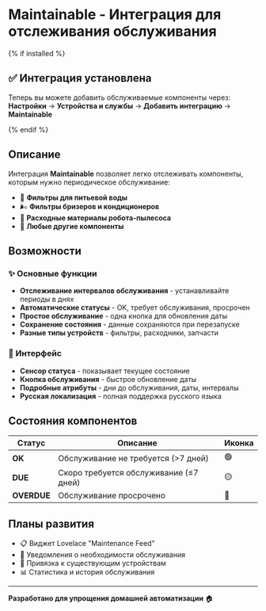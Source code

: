# Maintainable - Интеграция для отслеживания обслуживания

{% if installed %}
## ✅ Интеграция установлена

Теперь вы можете добавить обслуживаемые компоненты через:
**Настройки** → **Устройства и службы** → **Добавить интеграцию** → **Maintainable**

{% endif %}

## Описание

Интеграция **Maintainable** позволяет легко отслеживать компоненты, которым нужно периодическое обслуживание:

- 🚰 **Фильтры для питьевой воды**
- 🌬️ **Фильтры бризеров и кондиционеров**  
- 🤖 **Расходные материалы робота-пылесоса**
- 🔧 **Любые другие компоненты**

## Возможности

### ✨ Основные функции
- **Отслеживание интервалов обслуживания** - устанавливайте периоды в днях
- **Автоматические статусы** - OK, требует обслуживания, просрочен
- **Простое обслуживание** - одна кнопка для обновления даты
- **Сохранение состояния** - данные сохраняются при перезапуске
- **Разные типы устройств** - фильтры, расходники, запчасти

### 📱 Интерфейс
- **Сенсор статуса** - показывает текущее состояние
- **Кнопка обслуживания** - быстрое обновление даты
- **Подробные атрибуты** - дни до обслуживания, даты, интервалы
- **Русская локализация** - полная поддержка русского языка

## Состояния компонентов

| Статус | Описание | Иконка |
|--------|----------|--------|
| **OK** | Обслуживание не требуется (>7 дней) | 🟢 |
| **DUE** | Скоро требуется обслуживание (≤7 дней) | 🟡 |
| **OVERDUE** | Обслуживание просрочено | 🔴 |

## Планы развития

- 📋 Виджет Lovelace "Maintenance Feed"
- 🔔 Уведомления о необходимости обслуживания
- 🔗 Привязка к существующим устройствам
- 📊 Статистика и история обслуживания

---

**Разработано для упрощения домашней автоматизации** 🏠 